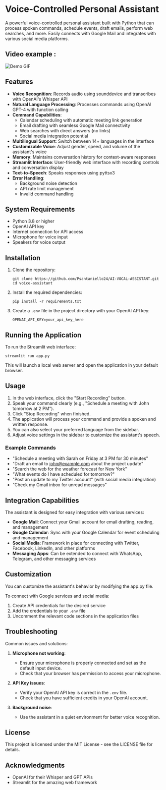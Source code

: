 # Voice-Controlled Personal Assistant

A powerful voice-controlled personal assistant built with Python that can process spoken commands, schedule events, draft emails, perform web searches, and more. Easily connects with Google Mail and integrates with various social media platforms.

## Video example : 

![Demo GIF](./assistant_demo.gif)


## Features

- **Voice Recognition**: Records audio using sounddevice and transcribes with OpenAI's Whisper API
- **Natural Language Processing**: Processes commands using OpenAI GPT-4 with function calling
- **Command Capabilities**:
  - Calendar scheduling with automatic meeting link generation
  - Email drafting with seamless Google Mail connectivity
  - Web searches with direct answers (no links)
  - Social media integration potential
- **Multilingual Support**: Switch between 14+ languages in the interface
- **Customizable Voice**: Adjust gender, speed, and volume of the assistant's voice
- **Memory**: Maintains conversation history for context-aware responses
- **Streamlit Interface**: User-friendly web interface with recording controls and conversation display
- **Text-to-Speech**: Speaks responses using pyttsx3
- **Error Handling**:
  - Background noise detection
  - API rate limit management
  - Invalid command handling

## System Requirements

- Python 3.8 or higher
- OpenAI API key
- Internet connection for API access
- Microphone for voice input
- Speakers for voice output

## Installation

1. Clone the repository:
   ```
   git clone https://github.com/Psantaniello24/AI-VOCAL-ASSISTANT.git
   cd voice-assistant
   ```

2. Install the required dependencies:
   ```
   pip install -r requirements.txt
   ```

3. Create a `.env` file in the project directory with your OpenAI API key:
   ```
   OPENAI_API_KEY=your_api_key_here
   ```

## Running the Application

To run the Streamlit web interface:

```
streamlit run app.py
```

This will launch a local web server and open the application in your default browser.

## Usage

1. In the web interface, click the "Start Recording" button.
2. Speak your command clearly (e.g., "Schedule a meeting with John tomorrow at 2 PM").
3. Click "Stop Recording" when finished.
4. The application will process your command and provide a spoken and written response.
5. You can also select your preferred language from the sidebar.
6. Adjust voice settings in the sidebar to customize the assistant's speech.

### Example Commands

- "Schedule a meeting with Sarah on Friday at 3 PM for 30 minutes"
- "Draft an email to john@example.com about the project update"
- "Search the web for the weather forecast for New York"
- "What events do I have scheduled for tomorrow?"
- "Post an update to my Twitter account" (with social media integration)
- "Check my Gmail inbox for unread messages"

## Integration Capabilities

The assistant is designed for easy integration with various services:

- **Google Mail**: Connect your Gmail account for email drafting, reading, and management
- **Google Calendar**: Sync with your Google Calendar for event scheduling and management
- **Social Media**: Framework in place for connecting with Twitter, Facebook, LinkedIn, and other platforms
- **Messaging Apps**: Can be extended to connect with WhatsApp, Telegram, and other messaging services

## Customization

You can customize the assistant's behavior by modifying the app.py file.

To connect with Google services and social media:
1. Create API credentials for the desired service
2. Add the credentials to your `.env` file
3. Uncomment the relevant code sections in the application files

## Troubleshooting

Common issues and solutions:

1. **Microphone not working**:
   - Ensure your microphone is properly connected and set as the default input device.
   - Check that your browser has permission to access your microphone.

2. **API Key issues**:
   - Verify your OpenAI API key is correct in the `.env` file.
   - Check that you have sufficient credits in your OpenAI account.

3. **Background noise**:
   - Use the assistant in a quiet environment for better voice recognition.


## License

This project is licensed under the MIT License - see the LICENSE file for details.

## Acknowledgments

- OpenAI for their Whisper and GPT APIs
- Streamlit for the amazing web framework 
